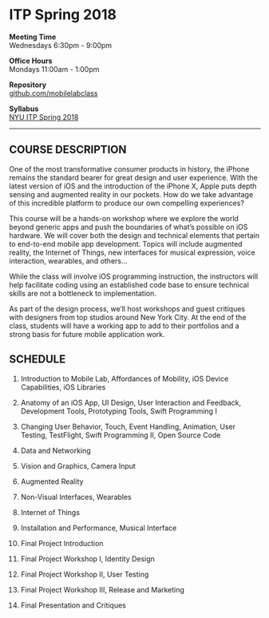 # ITP Spring 2018

**Meeting Time**  
Wednesdays 6:30pm - 9:00pm 

**Office Hours**  
Mondays 11:00am - 1:00pm 

**Repository**   
[github.com/mobilelabclass](https://github.com/mobilelabclass)

**Syllabus**  
[NYU ITP Spring 2018](http://mobilelaboratory.s3.amazonaws.com/MobileLabSp2018.pdf)

---
## COURSE DESCRIPTION
One of the most transformative consumer products in history, the iPhone remains the standard bearer for great design and user experience. With the latest version of iOS and the introduction of the iPhone X, Apple puts depth sensing and augmented reality in our pockets. How do we take advantage of this incredible platform to produce our own compelling experiences?

This course will be a hands-on workshop where we explore the world beyond generic apps and push the boundaries of what’s possible on iOS hardware. We will cover both the design and technical elements that pertain to end-to-end mobile app development. Topics will include augmented reality, the Internet of Things, new interfaces for musical expression, voice interaction, wearables, and others...

While the class will involve iOS programming instruction, the instructors will help facilitate coding using an established code base to ensure technical skills are not a bottleneck to implementation.  

As part of the design process, we’ll host workshops and guest critiques with designers from top studios around New York City. At the end of the class, students will have a working app to add to their portfolios and a strong basis for future mobile application work.

## SCHEDULE

1. Introduction to Mobile Lab, Affordances of Mobility, iOS Device Capabilities, iOS Libraries

2. Anatomy of an iOS App, UI Design, User Interaction and Feedback, Development Tools, Prototyping Tools, Swift Programming I

3. Changing User Behavior, Touch, Event Handling, Animation, User Testing, TestFlight, Swift Programming II, Open Source Code

4. Data and Networking

5. Vision and Graphics, Camera Input

6. Augmented Reality

7. Non-Visual Interfaces, Wearables

8. Internet of Things

9. Installation and Performance, Musical Interface

10. Final Project Introduction

11. Final Project Workshop I, Identity Design

12. Final Project Workshop II, User Testing

13. Final Project Workshop III, Release and Marketing

14. Final Presentation and Critiques